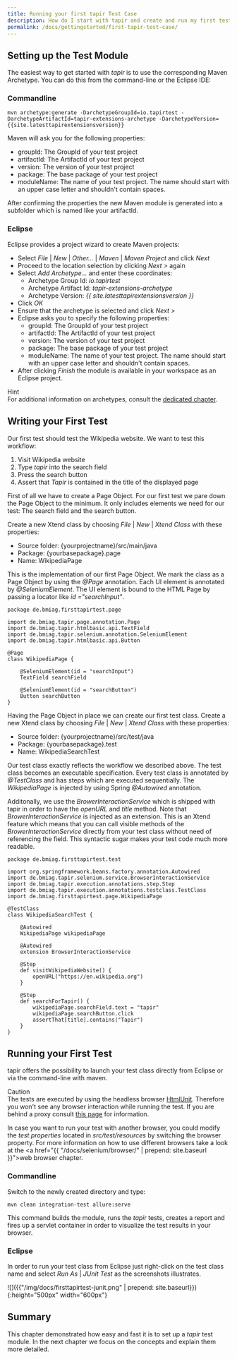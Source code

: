 ```yaml
---
title: Running your first tapir Test Case
description: How do I start with tapir and create and run my first test case?
permalink: /docs/gettingstarted/first-tapir-test-case/
---
```


## Setting up the Test Module

The easiest way to get started with <i>tapir</i> is to use the corresponding
Maven Archetype. You can do this from the command-line or the Eclipse
IDE:

### Commandline

``` text
mvn archetype:generate -DarchetypeGroupId=io.tapirtest -DarchetypeArtifactId=tapir-extensions-archetype -DarchetypeVersion={{site.latesttapirextensionsversion}}
```

Maven will ask you for the following properties:

-   groupId: The GroupId of your test project
-   artifactId: The ArtifactId of your test project
-   version: The version of your test project
-   package: The base package of your test project
-   moduleName: The name of your test project. The name should start
    with an upper case letter and shouldn't contain spaces.

After confirming the properties the new Maven module is generated into a
subfolder which is named like your artifactId.

### Eclipse

Eclipse provides a project wizard to create Maven projects:

-   Select *File* \| <i>New</i> \| <i>Other...</i> \| <i>Maven</i> \| <i>Maven Project</i> and click
    <i>Next</i>
-   Proceed to the location selection by clicking *Next >* again
-   Select *Add Archetype...* and enter these coordinates:
    -   Archetype Group Id: *io.tapirtest*
    -   Archetype Artifact Id: *tapir-extensions-archetype*
    -   Archetype Version: *{{ site.latesttapirextensionsversion }}*
-   Click *OK*
-   Ensure that the archetype is selected and click *Next >*
-   Eclipse asks you to specify the following properties:
    -   groupId: The GroupId of your test project
    -   artifactId: The ArtifactId of your test project
    -   version: The version of your test project
    -   package: The base package of your test project
    -   moduleName: The name of your test project. The name should start
        with an upper case letter and shouldn't contain spaces.
-   After clicking *Finish* the module is available in your workspace as
    an Eclipse project.

<div class="panel panel-info">
  <div class="panel-heading">
    <div class="panel-title"><span class="fas fa-info-circle"></span> Hint</div>
  </div>
  <div class="panel-body">
  For additional information on archetypes, consult the <a href="{{ "/docs/usingtapir/archetypes/" | prepend: site.baseurl }}">dedicated
  chapter</a>.
  </div>
</div>

## Writing your First Test

Our first test should test the Wikipedia website. We want to test this workflow:
1. Visit Wikipedia website
1. Type *tapir* into the search field
1. Press the search button
1. Assert that *Tapir* is contained in the title of the displayed page

First of all we have to create a Page Object. For our first test we pare down the Page Object to the minimum. It only includes elements we need for our test: The search field and the search button.

Create a new Xtend class by choosing *File* | *New* | *Xtend Class* with these properties:
-   Source folder: {yourprojectname}/src/main/java
-   Package: {yourbasepackage}.page
-   Name: WikipediaPage

This is the implementation of our first Page Object. We mark the class as a Page Object by using the *@Page* annotation. Each UI element is annotated by *@SeleniumElement*. The UI element is bound to the HTML Page by passing a locator like *id ="searchInput"*.

``` xtend
package de.bmiag.firsttapirtest.page

import de.bmiag.tapir.page.annotation.Page
import de.bmiag.tapir.htmlbasic.api.TextField
import de.bmiag.tapir.selenium.annotation.SeleniumElement
import de.bmiag.tapir.htmlbasic.api.Button

@Page
class WikipediaPage {

	@SeleniumElement(id = "searchInput")
	TextField searchField

	@SeleniumElement(id = "searchButton")
	Button searchButton
}
```

Having the Page Object in place we can create our first test class.
Create a new Xtend class by choosing *File* | *New* | *Xtend Class* with these properties:
-   Source folder: {yourprojectname}/src/test/java
-   Package: {yourbasepackage}.test
-   Name: WikipediaSearchTest

Our test class exactly reflects the workflow we described above. The test class becomes an executable specification. Every test class is annotated by *@TestClass* and has steps which are executed sequentially. The *WikipediaPage* is injected by using Spring *@Autowired* annotation.

Additonally, we use the *BrowerInteractionService* which is shipped with tapir in order to have the *openURL* and *title* method. Note that *BrowerInteractionService* is injected as an extension. This is an Xtend feature which means that you can call visible methods of the *BrowerInteractionService* directly from your test class without need of referencing the field. This syntactic sugar makes your test code much more readable.

``` xtend
package de.bmiag.firsttapirtest.test

import org.springframework.beans.factory.annotation.Autowired
import de.bmiag.tapir.selenium.service.BrowserInteractionService
import de.bmiag.tapir.execution.annotations.step.Step
import de.bmiag.tapir.execution.annotations.testclass.TestClass
import de.bmiag.firsttapirtest.page.WikipediaPage

@TestClass
class WikipediaSearchTest {

	@Autowired
	WikipediaPage wikipediaPage

	@Autowired
	extension BrowserInteractionService

	@Step
	def visitWikipediaWebsite() {
		openURL("https://en.wikipedia.org")
	}

	@Step
	def searchForTapir() {
		wikipediaPage.searchField.text = "tapir"
		wikipediaPage.searchButton.click
		assertThat[title].contains("Tapir")
	}
}
```

## Running your First Test

tapir offers the possibility to launch your test class directly from Eclipse or via the command-line with maven.

<div class="panel panel-warning">
  <div class="panel-heading">
    <div class="panel-title"><span class="fas fa-exclamation-circle"></span> Caution</div>
  </div>
  <div class="panel-body">
  The tests are executed by using the headless
  browser <a href="http://htmlunit.sourceforge.net/">HtmlUnit</a>. Therefore you
  won't see any browser interaction while running the test. If you are behind a proxy consult <a href="{{"/docs/usingtapir/general-properties/#http-proxy" | prepend: site.baseurl}}">this page</a> for information.

  In case you want to run your test with another browser, you could modify
  the <i>test.properties</i> located in <i>src/test/resources</i> by switching the
  browser property. For more information on how to use different browsers take a look at the <a href="{{ "/docs/selenium/browser/" | prepend: site.baseurl }}">web browser chapter</a>.
  </div>
</div>



### Commandline

Switch to the newly created directory and type:

``` text
mvn clean integration-test allure:serve
```

This command builds the module, runs the <i>tapir</i> tests, creates a report
and fires up a servlet container in order to visualize the test results in your browser.

### Eclipse

In order to run your test class from Eclipse just right-click on the test class name and select *Run As* | *JUnit Test* as the screenshots illustrates.

![]({{"/img/docs/firsttapirtest-junit.png" | prepend: site.baseurl}}){:height="500px" width="600px"}

## Summary

This chapter demonstrated how easy and fast it is to set up a <i>tapir</i> test
module. In the next chapter we focus on the concepts and explain them
more detailed.
